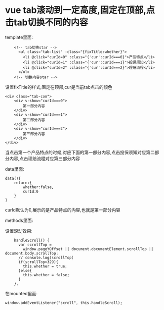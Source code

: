 # vue tab滚动到一定高度,固定在顶部,点击tab切换不同的内容

template里面:
```
    <!-- tab切换star -->
      <ul class="tab-list" :class="{fixTitle:whether}">
        <li @click="curId=0" :class="{'cur':curId===0}">产品特点</li>
        <li @click="curId=1" :class="{'cur':curId===1}">投保须知</li>
        <li @click="curId=2" :class="{'cur':curId===2}">理赔流程</li>
      </ul>
    <!-- 切换内容star -->
```
设置fixTitle的样式,固定在顶部,cur是当前tab点击的颜色
```
<div class="tab-con">
	<div v-show="curId===0">
        第一部分内容
    </div>
	<div v-show="curId===1">
        第二部分内容
    </div>
	<div v-show="curId===2">
        第三部分内容
    </div>
</div>
```
当点击第一个产品特点的时候,对应下面的第一部分内容,点击投保须知对应第二部分内容,点击理赔流程对应第三部分内容

data里面:
```
data(){
    return:{
        whether:false,
        curId:0
    }
}
```
curId默认为0,展示的是产品特点的内容,也就是第一部分内容

methods里面:

设置滚动效果:
```
    handleScroll() {
      var scrollTop =
        window.pageYOffset || document.documentElement.scrollTop || document.body.scrollTop;
      // console.log(scrollTop)
      if(scrollTop>329){
        this.whether = true;
      }else{
        this.whether = false;
      }
    },
```
在mounted里面:
```
window.addEventListener("scroll", this.handleScroll);
```